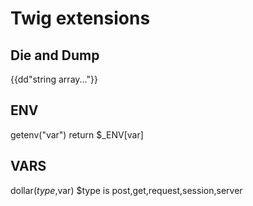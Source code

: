 # Twig extensions

## Die and Dump
{{dd"string array..."}}

## ENV
getenv("var")
return $_ENV[var]

## VARS
dollar($type,$var)
$type is post,get,request,session,server
